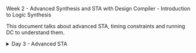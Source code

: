 Week 2 - Advanced Synthesis and STA with Design Compiler - Introduction to Logic Synthesis


This document talks about advanced STA, timing constraints and running DC to understand them.

<details>
  <Summary>Day 3 - Advanced STA</summary>
    - **Lecture 7 - SDC P1 Clock and Clock Tree Modelling - Uncertainity**
      - Basics of clock uncertainity like jitter and skew, and how it impacts clock integrity and timing closure.
      - ![Alt Text](images/Day7_DCDay3_images/vsd_DC_Day3_SDC_lec7_img1.jpg)
      - ![Alt Text](images/Day7_DCDay3_images/vsd_DC_Day3_SDC_lec7_img2.jpg)
      - ![Alt Text](images/Day7_DCDay3_images/vsd_DC_Day3_SDC_lec7_img3.jpg)
      - ![Alt Text](images/Day7_DCDay3_images/vsd_DC_Day3_SDC_lec7_img4.jpg)
      - ![Alt Text](images/Day7_DCDay3_images/vsd_DC_Day3_SDC_lec7_img5.jpg)
    - **Lecture 8 - SDC P2 IO Delays**
      - Discussion of input and output delay constraints
      - ![Alt Text](images/Day7_DCDay3_images/vsd_DC_Day3_SDC_lec8_img3.jpg)
      - ![Alt Text](images/Day7_DCDay3_images/vsd_DC_Day3_SDC_lec8_img4.jpg)
      - ![Alt Text](images/Day7_DCDay3_images/vsd_DC_Day3_SDC_lec8_img5.jpg)
      - ![Alt Text](images/Day7_DCDay3_images/vsd_DC_Day3_SDC_lec8_img6.jpg)
      - ![Alt Text](images/Day7_DCDay3_images/vsd_DC_Day3_SDC_lec8_img7.jpg)
      - ![Alt Text](images/Day7_DCDay3_images/vsd_DC_Day3_SDC_lec8_img8.jpg)
      - ![Alt Text](images/Day7_DCDay3_images/vsd_DC_Day3_SDC_lec8_img9.jpg)
    - **Lab 8 - Loading design- get_ports, get_nets, get_cells**
      - source the .synopsys_dc.setup file from home = > make sure link library and target_libarry are set properly
      - pwd is ../DC_WORKSHOP/verilog_files/
      - read_verilog lab8_circuit.v
      - check if it completed successfully
      - link
      - compile_ultra
      - design load, use of get_ports, get_nets, get_cells, hier or not, small tcl commands and scripts.
      - ![Alt Text](images/Day7_DCDay3_images/vsd_DC_Day3_SDC_lab8_img2.jpg)
      - ![Alt Text](images/Day7_DCDay3_images/vsd_DC_Day3_SDC_lab8_img3.jpg)
      - ![Alt Text](images/Day7_DCDay3_images/vsd_DC_Day3_SDC_lab8_img5.jpg)
      - ![Alt Text](images/Day7_DCDay3_images/vsd_DC_Day3_SDC_lab8_img6.jpg)
      - ![Alt Text](images/Day7_DCDay3_images/vsd_DC_Day3_SDC_lab8_img8.jpg)
    - **Lab 9 - get_pins, get_clocks, querying clocks**
      - learnt about get_pins, get_clocks, and querying if a pin is a clock or not
      - get diection and other get_attribute for pins and nets
      - learnt about get_attribute using clock versus clocks the difference between them
      - ![Alt Text](images/Day7_DCDay3_images/vsd_DC_Day3_SDC_lab9_img1.jpg)
    - **Lab 10 - create_clock_waveform**
      - learnt about creating clocks and learning the impact of various constraints
      - ![Alt Text](images/Day7_DCDay3_images/
    - **Lab 11 - Clock Network Modelling - Uncertainty, report_timing**
      - Modelling various factors of the network, like uncertainity
      - setting source and network latency
      - min and max delays translating into setup and hold times
      - ![Alt Text](images/Day7_DCDay3_images/
    - **Lab 12 - IO Delays**
      - Modelling for input output delays, min and max
      - transition delays being added to the constraints
      - All the commands below are the constraints used:
        - create_clock -name MYCLK -per 10 [get_ports clk];
        - set_clock_latency -source 2 [get_clocks MYCLK];
        - set_clock_latency 1 [get_clocks MYCLK];
        - set_clock_uncertainty -setup 0.5 [get_clocks MYCLK];
        - set_clock_uncertainty -hold 0.1 [get_clocks MYCLK];
        - set_input_delay -max 5 -clock [get_clocks MYCLK] [get_ports IN_A];
        - set_input_delay -max 5 -clock [get_clocks MYCLK] [get_ports IN_B];
        - set_input_delay -min 1 -clock [get_clocks MYCLK] [get_ports IN_A];
        - set_input_delay -min 1 -clock [get_clocks MYCLK] [get_ports IN_B];
        - set_input_transition -max 0.4 [get_ports IN_A];
        - set_input_transition -max 0.4 [get_ports IN_B];
        - set_input_transition -min 0.1 [get_ports IN_A];
        - set_input_transition -min 0.1 [get_ports IN_B];
        - create_generated_clock -name MYGEN_CLK -master MYCLK -source [get_ports clk] -div 1 [get_ports out_clk];
        - create_generated_clock -name MYGEN_DIV_CLK -master MYCLK -source [get_ports clk] -div 2 [get_ports out_div_clk]; 
        - set_output_delay -max 5 -clock [get_clocks MYGEN_CLK] [get_ports OUT_Y];
        - set_output_delay -min 1 -clock [get_clocks MYGEN_CLK] [get_ports OUT_Y];
        - set_load -max 0.4 [get_ports OUT_Y];
        - set_load -min 0.1 [get_ports OUT_Y];
      - ![Alt Text](images/Day7_DCDay3_images/vsd_DC_Day3_SDC_lab12_img10.jpg)
      - ![Alt Text](images/Day7_DCDay3_images/vsd_DC_Day3_SDC_lab12_img11.jpg)
      - ![Alt Text](images/Day7_DCDay3_images/vsd_DC_Day3_SDC_lab12_img12.jpg)
      - ![Alt Text](images/Day7_DCDay3_images/vsd_DC_Day3_SDC_lab12_img13.jpg)
       
    - **Lec9 - Generated clocks**
      - learnt about how generated clocks workout in designs
     
    - **Lab13 - Lab for generated clocks**
      - ![Alt Text](images/Day7_DCDay3_images/vsd_DC_Day3_SDC_lab13_img3.jpg)
      - ![Alt Text](images/Day7_DCDay3_images/vsd_DC_Day3_SDC_lab13_img4.jpg)
      - ![Alt Text](images/Day7_DCDay3_images/vsd_DC_Day3_SDC_lab13_img5.jpg)
     
    - **Lec10 - virtual clock, max latency and rise/fall IO delays**
      - Learnt about virtual clocks max latency and rise and fall how they affect final reporting of timing, slack paths etc
      - ![Alt Text](images/Day7_DCDay3_images/vsd_DC_Day3_SDC_lec10_img7.jpg)
     
    - **Lab15 - Set max latency Part 1**
      - ![Alt Text](images/Day7_DCDay3_images/vsd_DC_Day3_SDC_lab15_img.JPG)
      - ![Alt Text](images/Day7_DCDay3_images/vsd_DC_Day3_SDC_lab15_img1.jpg)
      - ![Alt Text](images/Day7_DCDay3_images/vsd_DC_Day3_SDC_lab15_img2.jpg)
      - ![Alt Text](images/Day7_DCDay3_images/vsd_DC_Day3_SDC_lab15_img3.jpg)
      - ![Alt Text](images/Day7_DCDay3_images/vsd_DC_Day3_SDC_lab15_img4.jpg)
      - ![Alt Text](images/Day7_DCDay3_images/vsd_DC_Day3_SDC_lab15_img5.JPG)
      - ![Alt Text](images/Day7_DCDay3_images/vsd_DC_Day3_SDC_lab15_img8.JPG)
      - ![Alt Text](images/Day7_DCDay3_images/vsd_DC_Day3_SDC_lab15_img9.jpg)
      - ![Alt Text](images/Day7_DCDay3_images/vsd_DC_Day3_SDC_lab15_img10.JPG)
      - ![Alt Text](images/Day7_DCDay3_images/vsd_DC_Day3_SDC_lab15_img11.jpg)
    - **Lab15 - virtual clk Part 2**
      - ![Alt Text](images/Day7_DCDay3_images/vsd_DC_Day3_SDC_lab15_img12.jpg)
      - ![Alt Text](images/Day7_DCDay3_images/vsd_DC_Day3_SDC_lab15_img13.jpg)
      - ![Alt Text](images/Day7_DCDay3_images/vsd_DC_Day3_SDC_lab15_img14.jpg)

</details>

